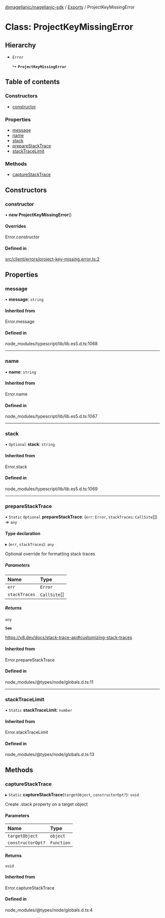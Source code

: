 [@magellanic/magellanic-sdk](../README.md) / [Exports](../modules.md) / ProjectKeyMissingError

# Class: ProjectKeyMissingError

## Hierarchy

- `Error`

  ↳ **`ProjectKeyMissingError`**

## Table of contents

### Constructors

- [constructor](ProjectKeyMissingError.md#constructor)

### Properties

- [message](ProjectKeyMissingError.md#message)
- [name](ProjectKeyMissingError.md#name)
- [stack](ProjectKeyMissingError.md#stack)
- [prepareStackTrace](ProjectKeyMissingError.md#preparestacktrace)
- [stackTraceLimit](ProjectKeyMissingError.md#stacktracelimit)

### Methods

- [captureStackTrace](ProjectKeyMissingError.md#capturestacktrace)

## Constructors

### constructor

• **new ProjectKeyMissingError**()

#### Overrides

Error.constructor

#### Defined in

[src/client/errors/project-key-missing.error.ts:2](https://gitlab.com/magellanic/platform/magellanic-ciem/magellanic-ciem-sdk/-/blob/3ca1172/src/client/errors/project-key-missing.error.ts#L2)

## Properties

### message

• **message**: `string`

#### Inherited from

Error.message

#### Defined in

node_modules/typescript/lib/lib.es5.d.ts:1068

___

### name

• **name**: `string`

#### Inherited from

Error.name

#### Defined in

node_modules/typescript/lib/lib.es5.d.ts:1067

___

### stack

• `Optional` **stack**: `string`

#### Inherited from

Error.stack

#### Defined in

node_modules/typescript/lib/lib.es5.d.ts:1069

___

### prepareStackTrace

▪ `Static` `Optional` **prepareStackTrace**: (`err`: `Error`, `stackTraces`: `CallSite`[]) => `any`

#### Type declaration

▸ (`err`, `stackTraces`): `any`

Optional override for formatting stack traces

##### Parameters

| Name | Type |
| :------ | :------ |
| `err` | `Error` |
| `stackTraces` | `CallSite`[] |

##### Returns

`any`

**`See`**

https://v8.dev/docs/stack-trace-api#customizing-stack-traces

#### Inherited from

Error.prepareStackTrace

#### Defined in

node_modules/@types/node/globals.d.ts:11

___

### stackTraceLimit

▪ `Static` **stackTraceLimit**: `number`

#### Inherited from

Error.stackTraceLimit

#### Defined in

node_modules/@types/node/globals.d.ts:13

## Methods

### captureStackTrace

▸ `Static` **captureStackTrace**(`targetObject`, `constructorOpt?`): `void`

Create .stack property on a target object

#### Parameters

| Name | Type |
| :------ | :------ |
| `targetObject` | `object` |
| `constructorOpt?` | `Function` |

#### Returns

`void`

#### Inherited from

Error.captureStackTrace

#### Defined in

node_modules/@types/node/globals.d.ts:4
